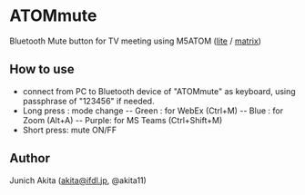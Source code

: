 # ATOMmute
Bluetooth Mute button for TV meeting using M5ATOM ([lite](https://www.switch-science.com/catalog/6262/) / [matrix](https://www.switch-science.com/catalog/6260/))

## How to use
- connect from PC to Bluetooth device of "ATOMmute" as keyboard, using passphrase of "123456" if needed. 
- Long press : mode change
-- Green : for WebEx (Ctrl+M)
-- Blue  : for Zoom (Alt+A)
-- Purple: for MS Teams (Ctrl+Shift+M)
- Short press: mute ON/FF

## Author
Junich Akita (akita@ifdl.jp, @akita11)
